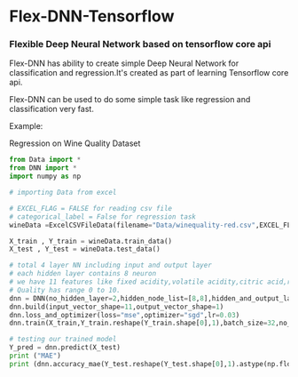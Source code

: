 # Flex-DNN-Tensorflow

### Flexible Deep Neural Network based on tensorflow core api

Flex-DNN has ability to create simple Deep Neural Network for classification and regression.It's created as part of learning Tensorflow core api.

Flex-DNN can be used to do some simple task like regression and classification very fast.


Example:

Regression on Wine Quality Dataset

```python
from Data import *
from DNN import *
import numpy as np

# importing Data from excel

# EXCEL_FLAG = FALSE for reading csv file
# categorical_label = False for regression task
wineData =ExcelCSVFileData(filename="Data/winequality-red.csv",EXCEL_FLAG=False,output_label="quality",split_ratio=0.2,categorical_label=False)

X_train , Y_train = wineData.train_data()
X_test , Y_test = wineData.test_data()
```


```python
# total 4 layer NN including input and output layer
# each hidden layer contains 8 neuron
# we have 11 features like fixed acidity,volatile acidity,citric acid,residual sugar etc.
# Quality has range 0 to 10.
dnn = DNN(no_hidden_layer=2,hidden_node_list=[8,8],hidden_and_output_layer_activation_list=["sigmoid","sigmoid","relu"])
dnn.build(input_vector_shape=11,output_vector_shape=1)
dnn.loss_and_optimizer(loss="mse",optimizer="sgd",lr=0.03)
dnn.train(X_train,Y_train.reshape(Y_train.shape[0],1),batch_size=32,no_epochs=500)
```


```python
# testing our trained model
Y_pred = dnn.predict(X_test)
print ("MAE")
print (dnn.accuracy_mae(Y_test.reshape(Y_test.shape[0],1).astype(np.float32),Y_pred))
```
